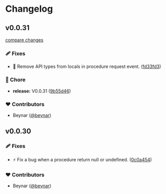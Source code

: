 # Changelog

## v0.0.31

[compare changes](https://github.com/beynar/svelte-rpc/compare/v0.0.31...v0.0.31)

### 🩹 Fixes

- 🐛 Remove API types from locals in procedure request event. ([fd33fd3](https://github.com/beynar/svelte-rpc/commit/fd33fd3))

### 🏡 Chore

- **release:** V0.0.31 ([9b55d46](https://github.com/beynar/svelte-rpc/commit/9b55d46))

### ❤️ Contributors

- Beynar ([@beynar](http://github.com/beynar))

## v0.0.30

### 🩹 Fixes

- ⚡️ Fix a bug when a procedure return null or undefined. ([0c0a454](https://github.com/beynar/svelte-rpc/commit/0c0a454))

### ❤️ Contributors

- Beynar ([@beynar](http://github.com/beynar))
